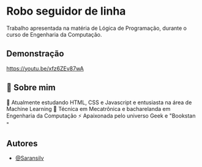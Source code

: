 
# Robo seguidor de linha

Trabalho apresentada na matéria de Lógica de Programação, durante o curso de Engenharia da Computação.




## Demonstração

https://youtu.be/xfz6ZEv87wA
## 🚀 Sobre mim
🔭 Atualmente estudando HTML, CSS e Javascript e entusiasta na área de Machine Learning
🌱 Técnica em Mecatrônica e bacharelanda em Engenharia da Computação
⚡ Apaixonada pelo universo Geek e "Bookstan "

## Autores

- [@Saransilv](https://www.github.com/Saransilv)


